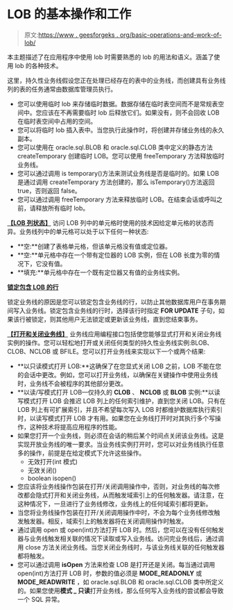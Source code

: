 # LOB 的基本操作和工作

> 原文:[https://www . geesforgeks . org/basic-operations-and-work-of-lob/](https://www.geeksforgeeks.org/basic-operations-and-working-of-lob/)

本主题描述了在应用程序中使用 lob 时需要熟悉的 lob 的用法和语义。涵盖了使用 lob 的各种技术。

这里，持久性业务线假设您正在处理已经存在的表中的业务线，而创建具有业务线列的表的任务通常由数据库管理员执行。

*   您可以使用临时 lob 来存储临时数据。数据存储在临时表空间而不是常规表空间中。您应该在不再需要临时 lob 后释放它们。如果没有，则不会回收 LOB 在临时表空间中占用的空间。
*   您可以将临时 lob 插入表中。当您执行此操作时，将创建并存储业务线的永久副本。
*   您可以使用在 oracle.sql.BLOB 和 oracle.sql.CLOB 类中定义的静态方法 createTemporary 创建临时 LOB。您可以使用 freeTemporary 方法释放临时业务线。
*   您可以通过调用 is temporary()方法来测试业务线是否是临时的。如果 LOB 是通过调用 createTemporary 方法创建的，那么 isTemporary()方法返回 true，否则返回 false。
*   您可以通过调用 freeTemporary 方法来释放临时 LOB。在结束会话或呼叫之前，请释放所有临时 lob。

<u>**【LOB 列状态】**</u>
访问 LOB 列中的单元格时使用的技术因给定单元格的状态而异。业务线列中的单元格可以处于以下任何一种状态:

*   **空:**创建了表格单元格，但该单元格没有值或定位器。
*   **空:**单元格中存在一个带有定位器的 LOB 实例，但在 LOB 长度为零的情况下，它没有值。
*   **填充:**单元格中存在一个既有定位器又有值的业务线实例。

<u>**锁定包含 LOB 的行**</u>

锁定业务线的原因是您可以锁定包含业务线的行，以防止其他数据库用户在事务期间写入业务线。锁定包含业务线的行时，选择该行时指定 **FOR UPDATE** 子句，如果该行被锁定，则其他用户无法锁定或更新该业务线，直到您结束事务。

<u>**【打开和关闭业务线】**</u>
业务线应用编程接口包括使您能够显式打开和关闭业务线实例的操作。您可以轻松地打开或关闭任何类型的持久性业务线实例:BLOB、CLOB、NCLOB 或 BFILE。您可以打开业务线来实现以下一个或两个结果:

*   **以只读模式打开 LOB:**这确保了在您显式关闭 LOB 之前，LOB 不能在您的会话中更改。例如，您可以打开业务线，以确保在关键操作中使用业务线时，业务线不会被程序的其他部分更改。
*   **以读/写模式打开 LOB—仅持久的 **CLOB** 、 **NCLOB** 或 **BLOB** 实例:**以读写模式打开 LOB 会推迟 LOB 列上的任何索引维护，直到您关闭 LOB。只有在 LOB 列上有可扩展索引，并且不希望每次写入 LOB 时都维护数据库执行索引时，以读写模式打开 LOB 才有用。如果您在业务线打开时对其执行多个写操作，这种技术将提高应用程序的性能。
*   如果您打开一个业务线，则必须在会话的稍后某个时间点关闭该业务线。这是实现开放业务线的唯一要求。当业务线实例打开时，您可以对业务线执行任意多的操作，前提是在给定模式下允许这些操作。
    *   无效打开(int 模式)
    *   无效关闭()
    *   boolean isopen()
*   您应该将业务线操作包装在打开/关闭调用操作中，否则，对业务线的每次修改都会隐式打开和关闭业务线，从而触发域索引上的任何触发器。请注意，在这种情况下，一旦进行了业务线修改，业务线上的任何域索引都将更新。
*   当您将业务线操作包装在打开/关闭调用操作中时，不会为每个业务线修改触发触发器。相反，域索引上的触发器将在关闭调用操作时触发。
*   通过调用 open 或 open(int)方法打开 LOB 时。然后，您可以在没有任何触发器与业务线触发相关联的情况下读取或写入业务线。访问完业务线后，通过调用 close 方法关闭业务线。当您关闭业务线时，与该业务线关联的任何触发器都将触发。
*   您可以通过调用 **isOpen** 方法来检查 LOB 是打开还是关闭。每当通过调用 open(int)方法打开 LOB 时，参数的值必须是 **MODE_READONLY** 或 **MODE_READWRITE** ，如 oracle.sql.BLOB 和 oracle.sql.CLOB 类中所定义的。如果您使用**模式 _ 只读**打开业务线，那么任何写入业务线的尝试都会导致一个 SQL 异常。